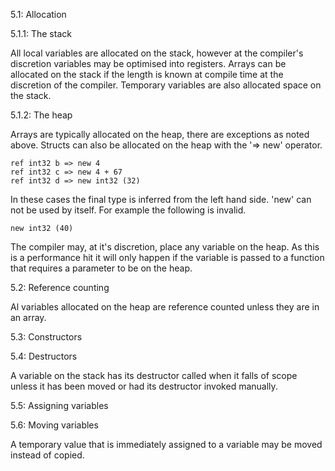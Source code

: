 5.1: Allocation

5.1.1: The stack

All local variables are allocated on the stack, however at the compiler's discretion variables may be optimised into registers. Arrays can be allocated on the stack if the length is known at compile time at the discretion of the compiler. Temporary variables are also allocated space on the stack.

5.1.2: The heap

Arrays are typically allocated on the heap, there are exceptions as noted above. Structs can also be allocated on the heap with the '=> new' operator.
```
ref int32 b => new 4
ref int32 c => new 4 + 67
ref int32 d => new int32 (32)
```
In these cases the final type is inferred from the left hand side. 'new' can not be used by itself. For example the following is invalid.
```
new int32 (40)
```
The compiler may, at it's discretion, place any variable on the heap. As this is a performance hit it will only happen if the variable is passed to a function that requires a parameter to be on the heap.


5.2: Reference counting

Al variables allocated on the heap are reference counted unless they are in an array.


5.3: Constructors




5.4: Destructors

A variable on the stack has its destructor called when it falls of scope unless it has been moved or had its destructor invoked manually.


5.5: Assigning variables




5.6: Moving variables

A temporary value that is immediately assigned to a variable may be moved instead of copied. 